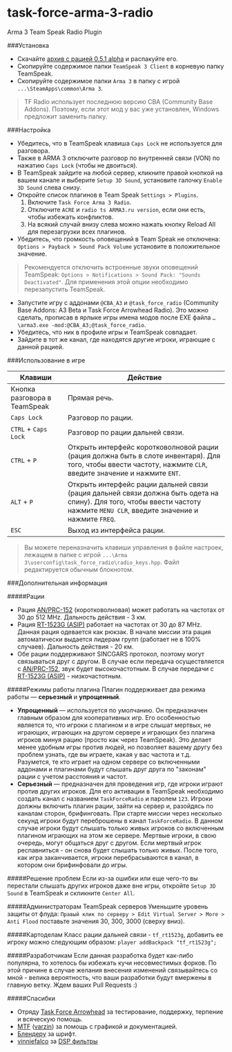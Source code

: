 task-force-arma-3-radio
=======================

Arma 3 Team Speak Radio Plugin

###Установка

* Скачайте [архив с рацией 0.5.1 alpha](https://github.com/michail-nikolaev/task-force-arma-3-radio/raw/master/releases/0.5.1%20alpha.zip) и распакуйте его.
* Cкопируйте содержимое папки `TeamSpeak 3 Client` в корневую папку TeamSpeak.
* Скопируйте содержимое папки `Arma 3` в папку с игрой `...\SteamApps\common\Arma 3`.

> TF Radio использует последнюю версию СBA (Community Base Addons). Поэтому, если этот мод у вас уже установлен, Windows предложит заменить папку.


###Настройка

* Убедитесь, что в TeamSpeak клавиша `Caps Lock` не используется для разговора.
* Также в ARMA 3  отключите разговор по внутренней связи (VON) по нажатию `Caps Lock` (чтобы не двоиться).
* В TeamSpeak зайдите на любой сервер, кликните правой кнопкой на вашем канале и выберите `Setup 3D Sound`, установите галочку `Enable 3D Sound` слева снизу.
* Откройте список плагинов в Team Speak `Settings > Plugins`.
  1. Включите `Task Force Arma 3 Radio`.
  2. Отключите `ACRE` и `radio ts ARMA3.ru version`, если они есть, чтобы избежать конфликтов.
  3. На всякий случай внизу слева можно нажать кнопку Reload All для перезагрузки всех плагинов.
* Убедитесь, что громкость оповещений в Team Speak не отключена: `Options > Payback > Sound Pack Volume` установите в положительное значение.

> Рекомендуется отключить встроенные звуки оповещений TeamSpeak: `Options > Notifications > Sound Pack: "Sounds Deactivated"`. Для применения этой опции необходимо перезапустить TeamSpeak.

* Запустите игру с аддонами `@CBA_A3` и `@task_force_radio` (Community Base Addons: A3 Beta и Task Force Arrowhead Radio). Это можно сделать, прописав в ярлыке игры имена модов после EXE файла `…\arma3.exe -mod:@CBA_A3;@task_force_radio`.
* Убедитесь, что ник в профиле игры и TeamSpeak совпадает.
* Зайдите в тот же канал, где находятся другие игроки, играющие с данной рацией.

###Использование в игре

| Клавиши | Действие |
| --- | --- |
| Кнопка разговора в TeamSpeak | Прямая речь. |
| `Caps Lock` | Разговор по рации. |
| `CTRL` + `Caps Lock` | Разговор по рации дальней связи. |
| `CTRL` + `P` | Открыть интерфейс коротковолновой рации (рация должна быть в слоте инвентаря). Для того, чтобы ввести частоту, нажмите `CLR`, введите значение и нажмите `ENT`. |
| `ALT` + `P` | Открыть интерфейс рации дальней связи (рация дальней связи должна быть одета на спину). Для того, чтобы ввести частоту нажмите `MENU CLR`, введите значение и нажмите `FREQ`. |
| `ESC` | Выход из интерфейса рации. |

> Вы можете переназначить клавиши управления в файле настроек, лежащем в папке с игрой `...\Arma 3\userconfig\task_force_radio\radio_keys.hpp`. Файл редактируется обычным блокнотом.

###Дополнительная информация

#####Рации
* Рация [AN/PRC-152](http://ru.wikipedia.org/wiki/AN/PRC-152) (коротковолновая) может работать на частотах от 30 до 512 MHz. Дальность действия - 3 км.
* Рация [RT-1523G (ASIP)](http://en.wikipedia.org/wiki/SINCGARS#Models) работает на частотах от 30 до 87 MHz. Данная рация одевается как рюкзак. В начале миссии эта рация автоматически выдается лидерам групп (работает не в 100% случаев). Дальность действия - 20 км.
* Обе рации поддерживают SINCGARS протокол, поэтому могут связываться друг с другом. В случае если передача осуществляется с [AN/PRC-152](http://ru.wikipedia.org/wiki/AN/PRC-152), звук будет высокочастотным. В случае передачи с [RT-1523G (ASIP)](http://en.wikipedia.org/wiki/SINCGARS#Models) - низкочастотным. 


#####Режимы работы плагина
Плагин поддерживает два режима работы — **серьезный** и **упрощенный**. 
* **Упрощенный** — используется по умолчанию. Он предназначен главным образом для кооперативных игр. Его особенностью является то, что игроки с плагином и в игре слышат мертвых, не играющих, играющих на другом сервере и играющих без плагина игроков минуя рацию (просто как через TeamSpeak). Это делает менее удобным игры против людей, но позволяет вашему другу без проблем узнать, где вы играете, какая у вас частота и т.д. Разумется, те кто играет на одном сервере со включенными аддонами и плагинами будут слышать друг друга по "законам" рации с учетом расстояния и частот.
* **Серьезный** — предназначен для проведения игр, где игроки играют против других игроков. Для его активации в TeamSpeak необходимо создать канал с названием `TaskForceRadio` и паролем `123`. Игроки должны включить плагин рации, зайти на сервер и, разойдясь по каналам сторон, брифинговать. При старте миссии через несколько секунд игроки будут переброшены в канал `TaskForceRadio`. В данном случае игроки будут слышать только живых игроков со включенным плагином играющих на этом же сервере. Мертвые игроки, в свою очередь, могут общаться друг с другом. Если мертвый игрок респавниться - он снова будет слышать только живых. После того, как игра заканчивается, игроки перебрасываются в канал, в котором они брифинфовали до игры.

#####Решение проблем
Если из-за ошибки или еще чего-то вы перестали слышать других игроков даже вне игры, откройте `Setup 3D Sound` в TeamSpeak и скликните `Center All`.

#####Администраторам TeamSpeak серверов
Уменьшите уровень защиты от флуда: `Правый клик по серверу > Edit Virtual Server > More > Anti Flood` поставьте значения 30, 300, 3000 (сверху вниз).

#####Картоделам
Класс рации дальней связи - `tf_rt1523g`, добавить ее игроку можно следующим образом: `player addBackpack "tf_rt1523g";`

#####Разработчикам
Если данная разработка будет как-либо популярна, то хотелось бы избежать кучи несовместимых форков. По этой причине в случае желания внесения изменений связывайтесь со мной - велика вероятность, что ваши разработки будут вмержены в главную ветку. Ждем ваших Pull Requests :)

#####Спасибки
* Отряду [Task Force Arrowhead](http://forum.task-force.ru/) за тестирование, поддержку, терпение и всяческую помощь.
* [MTF](http://forum.task-force.ru/index.php?action=profile;u=7) ([varzin](https://github.com/varzin)) за помощь с графикой и документацией.
* [Блендеру](http://arma3.ru/forums/index.php/user/41-blender/) за шрифт.
* [vinniefalco](https://github.com/vinniefalco) за [DSP фильтры](https://github.com/vinniefalco/DSPFilters)
